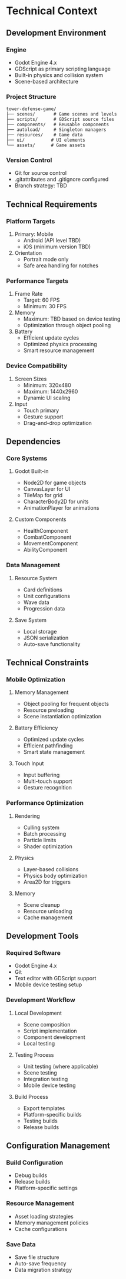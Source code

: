 # Technical Context

## Development Environment

### Engine
- Godot Engine 4.x
- GDScript as primary scripting language
- Built-in physics and collision system
- Scene-based architecture

### Project Structure
```
tower-defense-game/
├── scenes/       # Game scenes and levels
├── scripts/      # GDScript source files
├── components/   # Reusable components
├── autoload/     # Singleton managers
├── resources/    # Game data
├── ui/          # UI elements
└── assets/      # Game assets
```

### Version Control
- Git for source control
- .gitattributes and .gitignore configured
- Branch strategy: TBD

## Technical Requirements

### Platform Targets
1. Primary: Mobile
   - Android (API level TBD)
   - iOS (minimum version TBD)
2. Orientation
   - Portrait mode only
   - Safe area handling for notches

### Performance Targets
1. Frame Rate
   - Target: 60 FPS
   - Minimum: 30 FPS
2. Memory
   - Maximum: TBD based on device testing
   - Optimization through object pooling
3. Battery
   - Efficient update cycles
   - Optimized physics processing
   - Smart resource management

### Device Compatibility
1. Screen Sizes
   - Minimum: 320x480
   - Maximum: 1440x2960
   - Dynamic UI scaling
2. Input
   - Touch primary
   - Gesture support
   - Drag-and-drop optimization

## Dependencies

### Core Systems
1. Godot Built-in
   - Node2D for game objects
   - CanvasLayer for UI
   - TileMap for grid
   - CharacterBody2D for units
   - AnimationPlayer for animations

2. Custom Components
   - HealthComponent
   - CombatComponent
   - MovementComponent
   - AbilityComponent

### Data Management
1. Resource System
   - Card definitions
   - Unit configurations
   - Wave data
   - Progression data

2. Save System
   - Local storage
   - JSON serialization
   - Auto-save functionality

## Technical Constraints

### Mobile Optimization
1. Memory Management
   - Object pooling for frequent objects
   - Resource preloading
   - Scene instantiation optimization

2. Battery Efficiency
   - Optimized update cycles
   - Efficient pathfinding
   - Smart state management

3. Touch Input
   - Input buffering
   - Multi-touch support
   - Gesture recognition

### Performance Optimization
1. Rendering
   - Culling system
   - Batch processing
   - Particle limits
   - Shader optimization

2. Physics
   - Layer-based collisions
   - Physics body optimization
   - Area2D for triggers

3. Memory
   - Scene cleanup
   - Resource unloading
   - Cache management

## Development Tools

### Required Software
- Godot Engine 4.x
- Git
- Text editor with GDScript support
- Mobile device testing setup

### Development Workflow
1. Local Development
   - Scene composition
   - Script implementation
   - Component development
   - Local testing

2. Testing Process
   - Unit testing (where applicable)
   - Scene testing
   - Integration testing
   - Mobile device testing

3. Build Process
   - Export templates
   - Platform-specific builds
   - Testing builds
   - Release builds

## Configuration Management

### Build Configuration
- Debug builds
- Release builds
- Platform-specific settings

### Resource Management
- Asset loading strategies
- Memory management policies
- Cache configurations

### Save Data
- Save file structure
- Auto-save frequency
- Data migration strategy